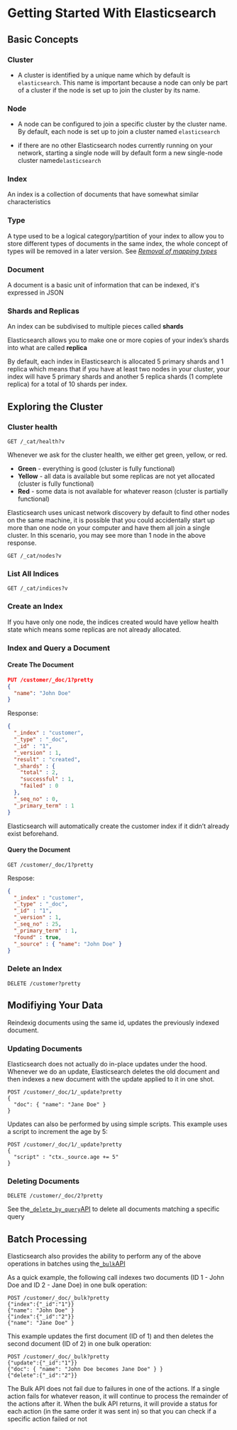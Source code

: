 # Getting Started With Elasticsearch

## Basic Concepts

### Cluster

* A cluster is identified by a unique name which by default is `elasticsearch`. This name is important because a node can only be part of a cluster if the node is set up to join the cluster by its name.

### Node

* A node can be configured to join a specific cluster by the cluster name. By default, each node is set up to join a cluster named `elasticsearch`

* if there are no other Elasticsearch nodes currently running on your network, starting a single node will by default form a new single-node cluster named`elasticsearch`

### Index

An index is a collection of documents that have somewhat similar characteristics

### Type

A type used to be a logical category/partition of your index to allow you to store different types of documents in the same index, the whole concept of types will be removed in a later version. See [_Removal of mapping types_](https://www.elastic.co/guide/en/elasticsearch/reference/current/removal-of-types.html)

### Document

A document is a basic unit of information that can be indexed, it's expressed in JSON

### Shards and Replicas

An index can be subdivised to multiple pieces called **shards**

Elasticsearch allows you to make one or more copies of your index’s shards into what are called **replica**

By default, each index in Elasticsearch is allocated 5 primary shards and 1 replica which means that if you have at least two nodes in your cluster, your index will have 5 primary shards and another 5 replica shards \(1 complete replica\) for a total of 10 shards per index.

## Exploring the Cluster

### Cluster health

```
GET /_cat/health?v
```

Whenever we ask for the cluster health, we either get green, yellow, or red.

* **Green** - everything is good \(cluster is fully functional\)
* **Yellow** - all data is available but some replicas are not yet allocated \(cluster is fully functional\)
* **Red** - some data is not available for whatever reason \(cluster is partially functional\)

Elasticsearch uses unicast network discovery by default to find other nodes on the same machine, it is possible that you could accidentally start up more than one node on your computer and have them all join a single cluster. In this scenario, you may see more than 1 node in the above response.

```
GET /_cat/nodes?v
```

### List All Indices

```
GET /_cat/indices?v
```

### Create an Index

If you have only one node, the indices created would have yellow health state which means some replicas are not already allocated.

### Index and Query a Document

#### Create The Document

```Json
PUT /customer/_doc/1?pretty
{
  "name": "John Doe"
}
```

Response:

```Json
{
  "_index" : "customer",
  "_type" : "_doc",
  "_id" : "1",
  "_version" : 1,
  "result" : "created",
  "_shards" : {
    "total" : 2,
    "successful" : 1,
    "failed" : 0
  },
  "_seq_no" : 0,
  "_primary_term" : 1
}
```

Elasticsearch will automatically create the customer index if it didn’t already exist beforehand.

#### Query the Document

```
GET /customer/_doc/1?pretty
```

Respose:

```json
{
  "_index" : "customer",
  "_type" : "_doc",
  "_id" : "1",
  "_version" : 1,
  "_seq_no" : 25,
  "_primary_term" : 1,
  "found" : true,
  "_source" : { "name": "John Doe" }
}
```

### Delete an Index

```
DELETE /customer?pretty
```

## Modifiying Your Data

Reindexig documents using the same id, updates the previously indexed document.

### Updating Documents

Elasticsearch does not actually do in-place updates under the hood. Whenever we do an update, Elasticsearch deletes the old document and then indexes a new document with the update applied to it in one shot.

```
POST /customer/_doc/1/_update?pretty
{
  "doc": { "name": "Jane Doe" }
}
```

Updates can also be performed by using simple scripts. This example uses a script to increment the age by 5:

```
POST /customer/_doc/1/_update?pretty
{
  "script" : "ctx._source.age += 5"
}
```

### Deleting Documents

```
DELETE /customer/_doc/2?pretty
```

See the[`_delete_by_query`API](https://www.elastic.co/guide/en/elasticsearch/reference/6.6/docs-delete-by-query.html) to delete all documents matching a specific query

## Batch Processing

Elasticsearch also provides the ability to perform any of the above operations in batches using the[`_bulk`API](https://www.elastic.co/guide/en/elasticsearch/reference/6.6/docs-bulk.html)

As a quick example, the following call indexes two documents \(ID 1 - John Doe and ID 2 - Jane Doe\) in one bulk operation:

```
POST /customer/_doc/_bulk?pretty
{"index":{"_id":"1"}}
{"name": "John Doe" }
{"index":{"_id":"2"}}
{"name": "Jane Doe" }
```

This example updates the first document \(ID of 1\) and then deletes the second document \(ID of 2\) in one bulk operation:

```
POST /customer/_doc/_bulk?pretty
{"update":{"_id":"1"}}
{"doc": { "name": "John Doe becomes Jane Doe" } }
{"delete":{"_id":"2"}}
```

The Bulk API does not fail due to failures in one of the actions. If a single action fails for whatever reason, it will continue to process the remainder of the actions after it. When the bulk API returns, it will provide a status for each action \(in the same order it was sent in\) so that you can check if a specific action failed or not

